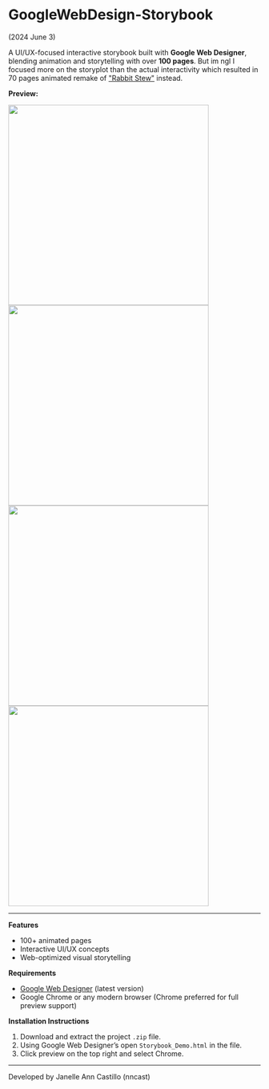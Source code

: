 # GoogleWebDesign-Storybook
(2024 June 3)

A UI/UX-focused interactive storybook built with **Google Web Designer**, blending animation and storytelling with over **100 pages**. But im ngl I focused more on the storyplot than the actual interactivity which resulted in 70 pages animated remake of ["Rabbit Stew"](https://www.scaryforkids.com/rabbit-stew/) instead.

**Preview:**

<img src="https://github.com/user-attachments/assets/64089ab8-cdd7-409a-9305-503c72e37048" width="400"/>
<img src="https://github.com/user-attachments/assets/d8573c7b-8bea-42e9-9be7-c3e754592efe" width="400"/>
<img src="https://github.com/user-attachments/assets/bbbb2d63-d67e-4040-b08d-0e73778dcfed" width="400"/>
<img src="https://github.com/user-attachments/assets/ee551d0b-95a3-4856-ab8b-e658aa929791" width="400"/>


---

**Features**
- 100+ animated pages  
- Interactive UI/UX concepts  
- Web-optimized visual storytelling  

**Requirements**
- [Google Web Designer](https://webdesigner.withgoogle.com/) (latest version)
- Google Chrome or any modern browser (Chrome preferred for full preview support)
  
**Installation Instructions**
1. Download and extract the project `.zip` file.
2. Using Google Web Designer’s open `Storybook_Demo.html` in the file.
3. Click preview on the top right and select Chrome.

---
Developed by Janelle Ann Castillo (nncast)
